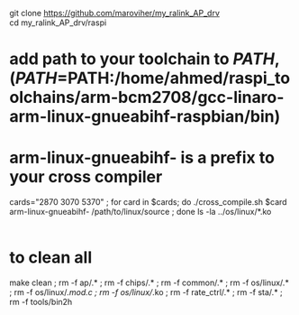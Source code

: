 git clone https://github.com/maroviher/my_ralink_AP_drv<br>
cd my_ralink_AP_drv/raspi<br>
# add path to your toolchain to $PATH, (PATH=$PATH:/home/ahmed/raspi_toolchains/arm-bcm2708/gcc-linaro-arm-linux-gnueabihf-raspbian/bin)<br>
# arm-linux-gnueabihf- is a prefix to your cross compiler<br>
cards="2870 3070 5370" ; for card in $cards; do ./cross_compile.sh $card arm-linux-gnueabihf- /path/to/linux/source ; done
ls -la ../os/linux/*.ko<br>
<br>
# to clean all<br>
make clean ; rm -f ap/.* ; rm -f chips/.* ; rm -f common/.* ; rm -f os/linux/\.* ; rm -f os/linux/*.mod.c ; rm -f os/linux/*.ko ; rm -f rate_ctrl/\.* ; rm -f sta/\.* ; rm -f tools/bin2h
